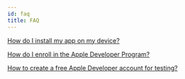 ```yaml
---
id: faq
title: FAQ
---
```


[How do I install my app on my device?](InstallonDevice.html)

[How do I enroll in the Apple Developer Program?](Deployment.html)

[How to create a free Apple Developer account for testing?](Freedeveloperaccount.html)
